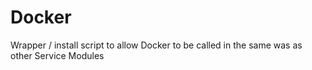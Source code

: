 # Docker
Wrapper / install script to allow Docker to be called in the same was as other Service Modules
